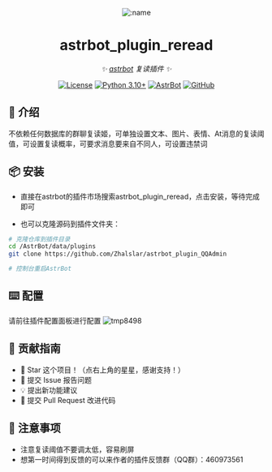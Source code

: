
<div align="center">

![:name](https://count.getloli.com/@astrbot_plugin_reread?name=astrbot_plugin_reread&theme=minecraft&padding=6&offset=0&align=top&scale=1&pixelated=1&darkmode=auto)

# astrbot_plugin_reread

_✨ [astrbot](https://github.com/AstrBotDevs/AstrBot) 复读插件 ✨_  

[![License](https://img.shields.io/badge/License-MIT-green.svg)](https://opensource.org/licenses/MIT)
[![Python 3.10+](https://img.shields.io/badge/Python-3.10%2B-blue.svg)](https://www.python.org/)
[![AstrBot](https://img.shields.io/badge/AstrBot-3.4%2B-orange.svg)](https://github.com/Soulter/AstrBot)
[![GitHub](https://img.shields.io/badge/作者-Zhalslar-blue)](https://github.com/Zhalslar)

</div>

## 🤝 介绍

不依赖任何数据库的群聊复读姬，可单独设置文本、图片、表情、At消息的复读阈值，可设置复读概率，可要求消息要来自不同人，可设置违禁词

## 📦 安装

- 直接在astrbot的插件市场搜索astrbot_plugin_reread，点击安装，等待完成即可

- 也可以克隆源码到插件文件夹：

```bash
# 克隆仓库到插件目录
cd /AstrBot/data/plugins
git clone https://github.com/Zhalslar/astrbot_plugin_QQAdmin

# 控制台重启AstrBot
```

## ⌨️ 配置

请前往插件配置面板进行配置
![tmp8498](https://github.com/user-attachments/assets/11b1afa6-371f-4b66-a5cc-14a8b4b2037d)

## 👥 贡献指南

- 🌟 Star 这个项目！（点右上角的星星，感谢支持！）
- 🐛 提交 Issue 报告问题
- 💡 提出新功能建议
- 🔧 提交 Pull Request 改进代码

## 📌 注意事项

- 注意复读阈值不要调太低，容易刷屏
- 想第一时间得到反馈的可以来作者的插件反馈群（QQ群）：460973561
